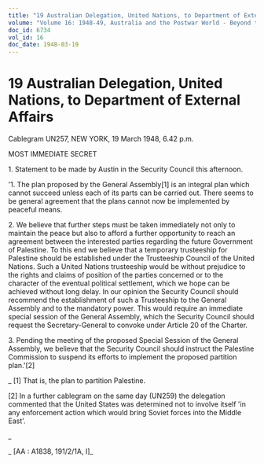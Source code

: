 ```yaml
---
title: "19 Australian Delegation, United Nations, to Department of External Affairs"
volume: "Volume 16: 1948-49, Australia and the Postwar World - Beyond the Region"
doc_id: 6734
vol_id: 16
doc_date: 1948-03-19
---
```


# 19 Australian Delegation, United Nations, to Department of External Affairs

Cablegram UN257, NEW YORK, 19 March 1948, 6.42 p.m.

MOST IMMEDIATE SECRET

1\. Statement to be made by Austin in the Security Council this afternoon.

'1. The plan proposed by the General Assembly[1] is an integral plan which cannot succeed unless each of its parts can be carried out. There seems to be general agreement that the plans cannot now be implemented by peaceful means.

2\. We believe that further steps must be taken immediately not only to maintain the peace but also to afford a further opportunity to reach an agreement between the interested parties regarding the future Government of Palestine. To this end we believe that a temporary trusteeship for Palestine should be established under the Trusteeship Council of the United Nations. Such a United Nations trusteeship would be without prejudice to the rights and claims of position of the parties concerned or to the character of the eventual political settlement, which we hope can be achieved without long delay. In our opinion the Security Council should recommend the establishment of such a Trusteeship to the General Assembly and to the mandatory power. This would require an immediate special session of the General Assembly, which the Security Council should request the Secretary-General to convoke under Article 20 of the Charter.

3\. Pending the meeting of the proposed Special Session of the General Assembly, we believe that the Security Council should instruct the Palestine Commission to suspend its efforts to implement the proposed partition plan.'[2]

_ [1] That is, the plan to partition Palestine.

[2] In a further cablegram on the same day (UN259) the delegation commented that the United States was determined not to involve itself 'in any enforcement action which would bring Soviet forces into the Middle East'.

_

_ [AA : A1838, 191/2/1A, I]_
